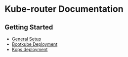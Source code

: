 # Kube-router Documentation

## Getting Started

- [General Setup](/README.md#getting-started)
- [Bootkube Deployment](bootkube.md)
- [Kops deployment](kops.md)
